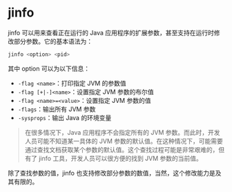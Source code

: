 # jinfo

jinfo 可以用来查看正在运行的 Java 应用程序的扩展参数，甚至支持在运行时修改部分参数。它的基本语法为：

```sh
jinfo <option> <pid>
```

其中 option 可以为以下信息：

- `-flag <name>`：打印指定 JVM 的参数值
- `-flag [+|-]<name>`：设置指定 JVM 参数的布尔值
- `-flag <name>=<value>`：设置指定 JVM 参数的值
- `-flags`：输出所有 JVM 参数
- `-sysprops`：输出 Java 的环境变量

> 在很多情况下，Java 应用程序不会指定所有的 JVM 参数。而此时，开发人员可能不知道某一具体的 JVM 参数的默认值。在这种情况下，可能需要通过查找文档获取某个参数的默认值。这个查找过程可能是非常艰难的，但有了 jinfo 工具，开发人员可以很方便的找到 JVM 参数的当前值。

除了查找参数的值，jinfo 也支持修改部分参数的数值，当然，这个修改能力是及其有限的。

